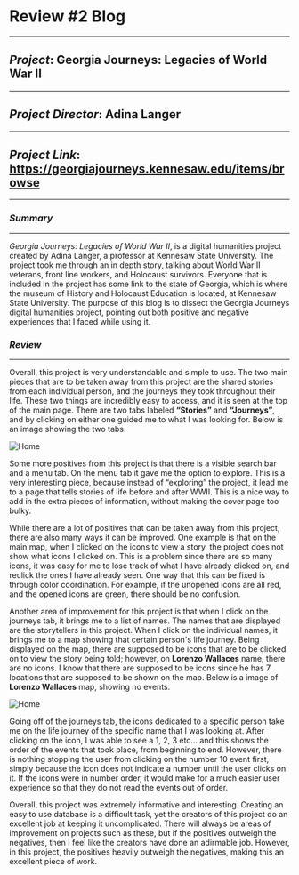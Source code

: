 # Review #2 Blog 

---

## _Project_: Georgia Journeys: Legacies of World War II

---

## _Project Director_: Adina Langer

---

## _Project Link_: https://georgiajourneys.kennesaw.edu/items/browse

---

### _Summary_
---

_Georgia Journeys: Legacies of World War II_, is a digital humanities project created by Adina Langer, a professor at Kennesaw State University. The project took me through an in depth story, talking about World War II veterans, front line workers, and Holocaust survivors. Everyone that is included in the project has some link to the state of Georgia, which is where the museum of History and Holocaust Education is located, at Kennesaw State University. The purpose of this blog is to dissect the Georgia Journeys digital humanities project, pointing out both positive and negative experiences that I faced while using it. 


### _Review_ 
---

Overall, this project is very understandable and simple to use. The two main pieces that are to be taken away from this project are the shared stories from each individual person, and the journeys they took throughout their life. These two things are incredibly easy to access, and it is seen at the top of the main page. There are two tabs labeled **“Stories”** and **“Journeys”**, and by clicking on either one guided me to what I was looking for. Below is an image showing the two tabs. 

![Home](https://colinmcmunn.github.io/colins-blog-/images/map3.png)

Some more positives from this project is that there is a visible search bar and a menu tab. On the menu tab it gave me the option to explore. This is a very interesting piece, because instead of “exploring” the project, it lead me to a page that tells stories of life before and after WWII. This is a nice way to add in the extra pieces of information, without making the cover page too bulky. 

While there are a lot of positives that can be taken away from this project, there are also many ways it can be improved. One example is that on the main map, when I clicked on the icons to view a story, the project does not show what icons I clicked on. This is a problem since there are so many icons, it was easy for me to lose track of what I have already clicked on, and reclick the ones I have already seen. One way that this can be fixed is through color coordination. For example, if the unopened icons are all red, and the opened icons are green, there should be no confusion.  

Another area of improvement for this project is that when I click on the journeys tab, it brings me to a list of names. The names that are displayed are the storytellers in this project. When I click on the individual names, it brings me to a map showing that certain person's life journey. Being displayed on the map, there are supposed to be icons that are to be clicked on to view the story being told; however, on **Lorenzo Wallaces** name, there are no icons. I know that there are supposed to be icons since he has 7 locations that are supposed to be shown on the map. Below is a image of **Lorenzo Wallaces** map, showing no events.

![Home](https://colinmcmunn.github.io/colins-blog-/images/map4.png)

Going off of the journeys tab, the icons dedicated to a specific person take me on the life journey of the specific name that I was looking at. After clicking on the icon, I was able to see a 1, 2, 3 etc… and this shows the order of the events that took place, from beginning to end. However, there is nothing stopping the user from clicking on the number 10 event first, simply because the icon does not indicate a number until the user clicks on it. If the icons were in number order, it would make for a much easier user experience so that they do not read the events out of order. 

Overall, this project was extremely informative and interesting. Creating an easy to use database is a difficult task, yet the creators of this project do an excellent job at keeping it uncomplicated. There will always be areas of improvement on projects such as these, but if the positives outweigh the negatives, then I feel like the creators have done an adirmable job. However, in this project, the positives heavily outweigh the negatives, making this an excellent piece of work.


